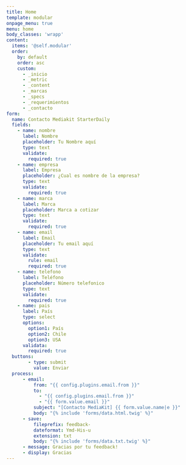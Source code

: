 ```yaml
---
title: Home
template: modular
onpage_menu: true
menu: home
body_classes: 'wrapp'
content:
  items: '@self.modular'
  order:
    by: default
    order: asc
    custom:
      - _inicio
      - _metric
      - _content
      - _marcas
      - _specs
      - _requerimientos
      - _contacto
form:
  name: Contacto Mediakit StarterDaily
  fields:
    - name: nombre
      label: Nombre
      placeholder: Tu Nombre aquí
      type: text
      validate:
        required: true
    - name: empresa
      label: Empresa
      placeholder: ¿Cual es nombre de la empresa?
      type: text
      validate:
        required: true
    - name: marca
      label: Marca
      placeholder: Marca a cotizar
      type: text
      validate:
        required: true
    - name: email
      label: Email
      placeholder: Tu email aquí
      type: text
      validate:
        rule: email
        required: true
    - name: telefono
      label: Teléfono
      placeholder: Número telefonico
      type: text
      validate:
        required: true
    - name: pais
      label: País
      type: select
      options:
        option1: País
        option2: Chile
        option3: USA
      validata:
        required: true
  buttons:
        - type: submit
          value: Enviar
  process:
      - email:
          from: "{{ config.plugins.email.from }}"
          to:
            - "{{ config.plugins.email.from }}"
            - "{{ form.value.email }}"
          subject: "[Contacto MediaKit] {{ form.value.name|e }}"
          body: "{% include 'forms/data.html.twig' %}"
      - save:
          fileprefix: feedback-
          dateformat: Ymd-His-u
          extension: txt
          body: "{% include 'forms/data.txt.twig' %}"
      - message: Gracias por tu feedback!
      - display: Gracias
---
```

